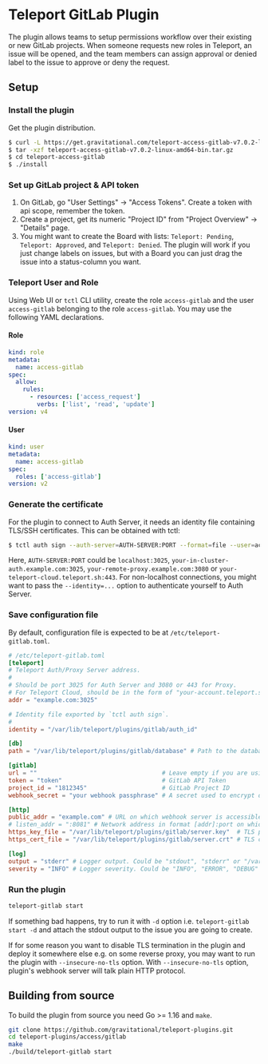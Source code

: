 # Teleport GitLab Plugin

The plugin allows teams to setup permissions workflow over their existing or new
GitLab projects. When someone requests new roles in Teleport, an issue will be opened,
and the team members can assign approval or denied label to the issue to approve
or deny the request.

## Setup

### Install the plugin

Get the plugin distribution.

```bash
$ curl -L https://get.gravitational.com/teleport-access-gitlab-v7.0.2-linux-amd64-bin.tar.gz
$ tar -xzf teleport-access-gitlab-v7.0.2-linux-amd64-bin.tar.gz
$ cd teleport-access-gitlab
$ ./install
```

### Set up GitLab project & API token

1. On GitLab, go "User Settings" -> "Access Tokens". Create a token with api
   scope, remember the token.
2. Create a project, get its numeric "Project ID" from "Project Overview" ->
   "Details" page.
3. You might want to create the Board with lists: `Teleport: Pending`,
   `Teleport: Approved`, and `Teleport: Denied`. The plugin will work if you
   just change labels on issues, but with a Board you can just drag the issue
   into a status-column you want.

### Teleport User and Role

Using Web UI or `tctl` CLI utility, create the role `access-gitlab` and the user `access-gitlab` belonging to the role `access-gitlab`. You may use the following YAML declarations.

#### Role

```yaml
kind: role
metadata:
  name: access-gitlab
spec:
  allow:
    rules:
      - resources: ['access_request']
        verbs: ['list', 'read', 'update']
version: v4
```

#### User

```yaml
kind: user
metadata:
  name: access-gitlab
spec:
  roles: ['access-gitlab']
version: v2
```

### Generate the certificate

For the plugin to connect to Auth Server, it needs an identity file containing TLS/SSH certificates. This can be obtained with tctl:

```bash
$ tctl auth sign --auth-server=AUTH-SERVER:PORT --format=file --user=access-gitlab --out=/var/lib/teleport/plugins/gitlab/auth_id --ttl=8760h
```

Here, `AUTH-SERVER:PORT` could be `localhost:3025`, `your-in-cluster-auth.example.com:3025`, `your-remote-proxy.example.com:3080` or `your-teleport-cloud.teleport.sh:443`. For non-localhost connections, you might want to pass the `--identity=...` option to authenticate yourself to Auth Server.

### Save configuration file

By default, configuration file is expected to be at `/etc/teleport-gitlab.toml`.

```toml
# /etc/teleport-gitlab.toml
[teleport]
# Teleport Auth/Proxy Server address.
#
# Should be port 3025 for Auth Server and 3080 or 443 for Proxy.
# For Teleport Cloud, should be in the form of "your-account.teleport.sh:443".
addr = "example.com:3025"

# Identity file exported by `tctl auth sign`.
#
identity = "/var/lib/teleport/plugins/gitlab/auth_id"

[db]
path = "/var/lib/teleport/plugins/gitlab/database" # Path to the database file

[gitlab]
url = ""                                   # Leave empty if you are using cloud
token = "token"                            # GitLab API Token
project_id = "1812345"                     # GitLab Project ID
webhook_secret = "your webhook passphrase" # A secret used to encrypt data we use in webhooks. Basically anything you'd like.

[http]
public_addr = "example.com" # URL on which webhook server is accessible externally, e.g. [https://]teleport-gitlab.example.com
# listen_addr = ":8081" # Network address in format [addr]:port on which webhook server listens, e.g. 0.0.0.0:443
https_key_file = "/var/lib/teleport/plugins/gitlab/server.key"  # TLS private key
https_cert_file = "/var/lib/teleport/plugins/gitlab/server.crt" # TLS certificate

[log]
output = "stderr" # Logger output. Could be "stdout", "stderr" or "/var/lib/teleport/gitlab.log"
severity = "INFO" # Logger severity. Could be "INFO", "ERROR", "DEBUG" or "WARN".
```

### Run the plugin

```bash
teleport-gitlab start
```

If something bad happens, try to run it with `-d` option i.e. `teleport-gitlab start -d` and attach the stdout output to the issue you are going to create.

If for some reason you want to disable TLS termination in the plugin and deploy it somewhere else e.g. on some reverse proxy, you may want to run the plugin with `--insecure-no-tls` option. With `--insecure-no-tls` option, plugin's webhook server will talk plain HTTP protocol.

## Building from source

To build the plugin from source you need Go >= 1.16 and `make`.

```bash
git clone https://github.com/gravitational/teleport-plugins.git
cd teleport-plugins/access/gitlab
make
./build/teleport-gitlab start
```
